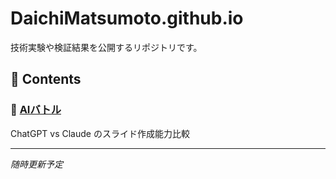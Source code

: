 # DaichiMatsumoto.github.io

技術実験や検証結果を公開するリポジトリです。

## 📂 Contents

### 🤖 [AIバトル](./AIバトル/)
ChatGPT vs Claude のスライド作成能力比較

---

*随時更新予定*